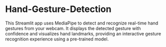 # Hand-Gesture-Detection
This Streamlit app uses MediaPipe to detect and recognize real-time hand gestures from your webcam. It displays the detected gesture with confidence and visualizes hand landmarks, providing an interactive gesture recognition experience using a pre-trained model.
